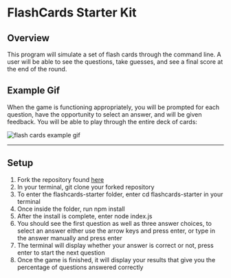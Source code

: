 # FlashCards Starter Kit

## Overview

This program will simulate a set of flash cards through the command line. A user will be able to see the questions, take guesses, and see a final score at the end of the round.

## Example Gif

When the game is functioning appropriately, you will be prompted for each question, have the opportunity to select an answer, and will be given feedback. You will be able to play through the entire deck of cards:

![flash cards example gif](https://media.giphy.com/media/1zkb1q58eTiTH6D7wc/giphy.gif)

---

## Setup

1. Fork the repository found [here](https://github.com/SamuelColeman/flashcards-starter)
2. In your terminal, git clone your forked repository
3. To enter the flashcards-starter folder, enter cd flashcards-starter in your terminal 
4. Once inside the folder, run npm install 
5. After the install is complete, enter node index.js
6. You should see the first question as well as three answer choices, to select an answer either use the arrow keys and press enter, or type in the answer manually and press enter
7. The terminal will display whether your answer is correct or not, press enter to start the next question
8. Once the game is finished, it will display your results that give you the percentage of questions answered correctly
